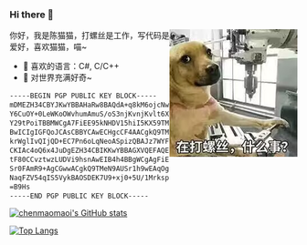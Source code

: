 ### Hi there 👋

<img align="right" src="https://github.com/chenmaomaoi/chenmaomaoi/raw/main/img/img.jpg" />

你好，我是陈猫猫，打螺丝是工作，写代码是爱好，喜欢猫猫，喵~

  - 🌱 喜欢的语言：C#, C/C++
  - 🔭 对世界充满好奇~

```
-----BEGIN PGP PUBLIC KEY BLOCK-----
mDMEZH34CBYJKwYBBAHaRw8BAQdA+q8kM6ojcNwU5304g2hVTP4LOGv3x4h3Lq6e
Y6CuOY+0LeWKoOWvhumAmuS/oS3njKvnjKvlt6XljoIgPDEzMjUyNDIzOThAcXEu
Y29tPoiTBBMWCgA7FiEE95kNHDV15hiI5KX59TMeN9AUSr0FAmR9+AgCGyMFCwkI
BwICIgIGFQoJCAsCBBYCAwECHgcCF4AACgkQ9TMeN9AUSr34PQD/QQXrTN8F17vo
krWglIvQIjQD+EC7Pn6oLqNeoASpizQBAJz7WYFCzWai4ghF4uBLTNowj4ADvBgb
CKIAc4oQ6x4JuDgEZH34CBIKKwYBBAGXVQEFAQEHQN9sd88HuDzSJtJ1Rl+L0FZJ
tF80CCvztwzLUDVi9hsnAwEIB4h4BBgWCgAgFiEE95kNHDV15hiI5KX59TMeN9AU
Sr0FAmR9+AgCGwwACgkQ9TMeN9AUSr1h9wEAqOgPFLhXZEQkNowlbQeI+CLRA2GM
NaqFZV54qIS5VykBAOSDEK7U9+xj0+5U/1MrkspNPKibLg4jfwSrF20IzoUI
=B9Hs
-----END PGP PUBLIC KEY BLOCK-----
```

[![chenmaomaoi's GitHub stats](https://github-readme-stats.vercel.app/api?username=chenmaomaoi&show_icons=true)](https://github.com/chenmaomaoi)

[![Top Langs](https://github-readme-stats.vercel.app/api/top-langs/?username=chenmaomaoi)](https://github.com/chenmaomaoi)



